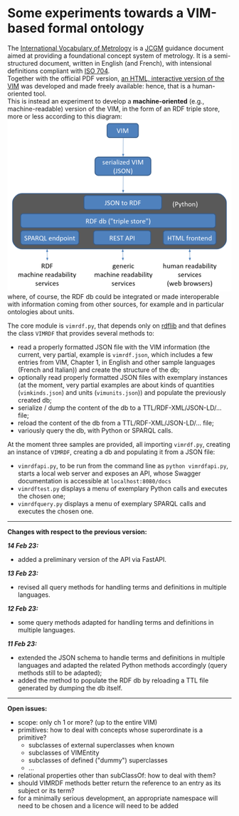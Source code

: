 # Some experiments towards a VIM-based formal ontology

The [International Vocabulary of Metrology](https://www.bipm.org/en/committees/jc/jcgm/publications) is a [JCGM](https://www.bipm.org/en/committees/jc/jcgm) guidance document aimed at providing a foundational concept system of metrology. It is a semi-structured document, written in English (and French), with intensional definitions compliant with [ISO 704](https://www.iso.org/standard/79077.html).  
Together with the official PDF version, [an HTML, interactive version of the VIM](https://jcgm.bipm.org/vim/en) was developed and made freely available: hence, that is a human-oriented tool.  
This is instead an experiment to develop a **machine-oriented** (e.g., machine-readable) version of the VIM, in the form of an RDF triple store, more or less according to this diagram:  
![schema](assets/schema.png)  
where, of course, the RDF db could be integrated or made interoperable with information coming from other sources, for example and in particular ontologies about units.

The core module is `vimrdf.py`, that depends only on [rdflib](https://rdflib.readthedocs.io/en/stable) and that defines the class `VIMRDF` that provides several methods to:
* read a properly formatted JSON file with the VIM information (the current, very partial, example is `vimrdf.json`, which includes a few entries from VIM, Chapter 1, in English and other sample languages (French and Italian)) and create the structure of the db;
* optionally read properly formatted JSON files with exemplary instances (at the moment, very partial examples are about kinds of quantities (`vimkinds.json`) and units (`vimunits.json`)) and populate the previously created db;
* serialize / dump the content of the db to a TTL/RDF-XML/JSON-LD/... file;
* reload the content of the db from a TTL/RDF-XML/JSON-LD/... file;
* variously query the db, with Python or SPARQL calls.

At the moment three samples are provided, all importing `vimrdf.py`, creating an instance of `VIMRDF`, creating a db and populating it from a JSON file:
* `vimrdfapi.py`, to be run from the command line as `python vimrdfapi.py`, starts a local web server and exposes an API, whose Swagger documentation is accessible at `localhost:8080/docs`
* `vimrdftest.py` displays a menu of exemplary Python calls and executes the chosen one;
* `vimrdfquery.py` displays a menu of exemplary SPARQL calls and executes the chosen one.

---
**Changes with respect to the previous version:**

***14 Feb 23:***
* added a preliminary version of the API via FastAPI.

***13 Feb 23:***
* revised all query methods for handling terms and definitions in multiple languages.

***12 Feb 23:***
* some query methods adapted for handling terms and definitions in multiple languages.

***11 Feb 23:***
* extended the JSON schema to handle terms and definitions in multiple languages and adapted the related Python methods accordingly (query methods still to be adapted);
* added the method to populate the RDF db by reloading a TTL file generated by dumping the db itself. 

---
**Open issues:**
* scope: only ch 1 or more? (up to the entire VIM)
* primitives: how to deal with concepts whose superordinate is a primitive?
    * subclasses of external superclasses when known 
    * subclasses of VIMEntity
    * subclasses of defined ("dummy") superclasses
    * ...
* relational properties other than subClassOf: how to deal with them?
* should VIMRDF methods better return the reference to an entry as its subject or its term?
* for a minimally serious development, an appropriate namespace will need to be chosen and a licence will need to be added
